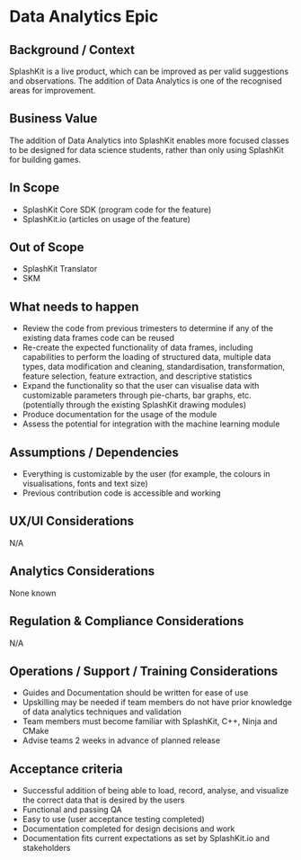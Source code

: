 # Data Analytics Epic

## Background / Context

SplashKit is a live product, which can be improved as per valid suggestions and observations. The
addition of Data Analytics is one of the recognised areas for improvement.

## Business Value

The addition of Data Analytics into SplashKit enables more focused classes to be designed for data
science students, rather than only using SplashKit for building games.

## In Scope

- SplashKit Core SDK (program code for the feature)
- SplashKit.io (articles on usage of the feature)

## Out of Scope

- SplashKit Translator
- SKM

## What needs to happen

- Review the code from previous trimesters to determine if any of the existing data frames code can
  be reused
- Re-create the expected functionality of data frames, including capabilities to perform the loading
  of structured data, multiple data types, data modification and cleaning, standardisation,
  transformation, feature selection, feature extraction, and descriptive statistics
- Expand the functionality so that the user can visualise data with customizable parameters through
  pie-charts, bar graphs, etc. (potentially through the existing SplashKit drawing modules)
- Produce documentation for the usage of the module
- Assess the potential for integration with the machine learning module

## Assumptions / Dependencies

- Everything is customizable by the user (for example, the colours in visualisations, fonts and text size)
- Previous contribution code is accessible and working

## UX/UI Considerations

N/A

## Analytics Considerations

None known

## Regulation & Compliance Considerations

N/A

## Operations / Support / Training Considerations

- Guides and Documentation should be written for ease of use
- Upskilling may be needed if team members do not have prior knowledge of data analytics techniques and validation
- Team members must become familiar with SplashKit, C++, Ninja and CMake
- Advise teams 2 weeks in advance of planned release

## Acceptance criteria

- Successful addition of being able to load, record, analyse, and visualize the correct data that is
  desired by the users
- Functional and passing QA
- Easy to use (user acceptance testing completed)
- Documentation completed for design decisions and work
- Documentation fits current expectations as set by SplashKit.io and stakeholders
